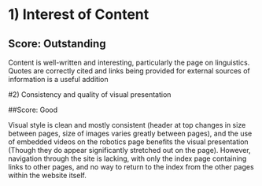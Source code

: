 # 1) Interest of Content

## Score: Outstanding

Content is well-written and interesting, particularly the page on linguistics.
Quotes are correctly cited and links being provided for external sources of information is a useful addition

#2) Consistency and quality of visual presentation

##Score: Good

Visual style is clean and mostly consistent (header at top changes in size between pages, size of images varies 
greatly between pages), and the use of embedded videos on the robotics page benefits the visual
presentation (Though they do appear significantly stretched out on the page). However, navigation through the site is lacking, with only the index page containing links
to other pages, and no way to return to the index from the other pages within the website itself.

